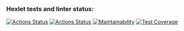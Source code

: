 ### Hexlet tests and linter status:
[![Actions Status](https://github.com/DaniyarMashayev/java-project-78/actions/workflows/hexlet-check.yml/badge.svg)](https://github.com/DaniyarMashayev/java-project-78/actions)
[![Actions Status](https://github.com/DaniyarMashayev/java-project-78/actions/workflows/main.yml/badge.svg)](https://github.com/DaniyarMashayev/java-project-78/actions)
[![Maintainability](https://api.codeclimate.com/v1/badges/0100e98a4ae21ecf26b0/maintainability)](https://codeclimate.com/github/DaniyarMashayev/java-project-78/maintainability)
[![Test Coverage](https://api.codeclimate.com/v1/badges/0100e98a4ae21ecf26b0/test_coverage)](https://codeclimate.com/github/DaniyarMashayev/java-project-78/test_coverage)
